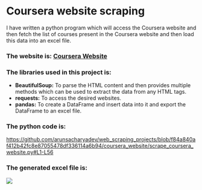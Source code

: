 # Coursera website scraping

I have written a python program which will access the Coursera website and then fetch the list of courses present in the Coursera website and then load this data into an excel file.

### The website is: [Coursera Website](https://www.coursera.org/courses)

### The libraries used in this project is:
* **BeautifulSoup:** To parse the HTML content and then provides multiple methods which can be used to extract the data from any HTML tags.
* **requests:** To access the desired websites.
* **pandas:** To create a DataFrame and insert data into it and export the DataFrame to an excel file.

### The python code is:
https://github.com/arunsacharyadev/web_scraping_projects/blob/f84a840af412b42fc8e87055478df336114a6b94/coursera_website/scrape_coursera_website.py#L1-L56

### The generated excel file is:
<a href="coursera_courses.xlsx"><img src="https://camo.githubusercontent.com/bbde5a2f6da9c1190fd175a0e92beb67acfe3137d333f95f4d656ed34a856251/68747470733a2f2f696d672e736869656c64732e696f2f62616467652f4d6963726f736f6674253230457863656c2d3231373334362e7376673f7374796c653d666f722d7468652d6261646765266c6f676f3d4d6963726f736f66742d457863656c266c6f676f436f6c6f723d7768697465" /></a>
